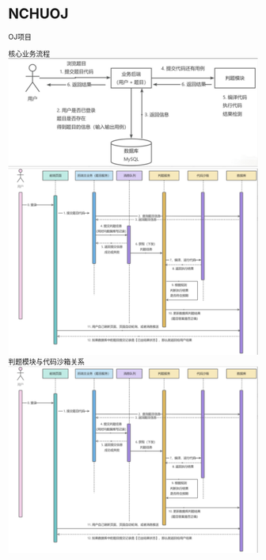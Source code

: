 # NCHUOJ
OJ项目

核心业务流程
![image01](https://github.com/Andrew39liaoke/NCHUOJ/blob/main/image-20250621173253597.png?raw=true)
![image02](https://github.com/Andrew39liaoke/NCHUOJ/blob/main/image-20250621173659831.png?raw=true)
判题模块与代码沙箱关系
![image03](https://github.com/Andrew39liaoke/NCHUOJ/blob/main/image-20250621173659831.png?raw=true)
